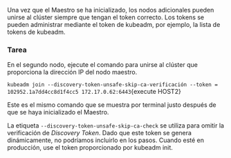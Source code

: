 Una vez que el Maestro se ha inicializado, los nodos adicionales pueden unirse al clúster siempre que tengan el token correcto. Los tokens se pueden administrar mediante el token de kubeadm, por ejemplo, la lista de tokens de kubeadm.

### Tarea

En el segundo nodo, ejecute el comando para unirse al clúster que proporciona la dirección IP del nodo maestro.

`kubeadm join --discovery-token-unsafe-skip-ca-verificación --token = 102952.1a7dd4cc8d1f4cc5 172.17.0.62:6443`{execute HOST2}

Este es el mismo comando que se muestra por terminal justo después de que se haya inicializado el Maestro.

La etiqueta `--discovery-token-unsafe-skip-ca-check` se utiliza para omitir la verificación de _Discovery Token_. Dado que este token se genera dinámicamente, no podríamos incluirlo en los pasos. Cuando esté en producción, use el token proporcionado por kubeadm init.
